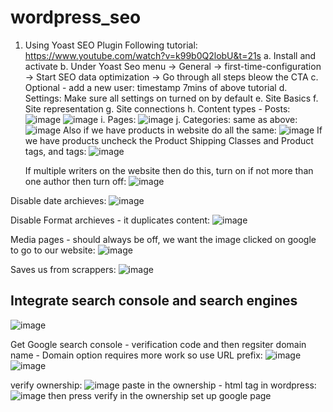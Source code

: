# wordpress_seo

1. Using Yoast SEO Plugin
Following tutorial: https://www.youtube.com/watch?v=k99b0Q2lobU&t=21s
   a. Install and activate
   b. Under Yoast Seo menu -> General -> first-time-configuration -> Start SEO data optimization -> Go through all steps bleow the CTA
   c. Optional - add a new user: timestamp 7mins of above tutorial
   d. Settings: Make sure all settings on turned on by default
   e. Site Basics
   f. Site representation
   g. Site connections
   h. Content types - Posts:
   ![image](https://github.com/user-attachments/assets/e957020c-3753-4264-b7bc-69f62224e21b)
   ![image](https://github.com/user-attachments/assets/80408bfd-5f63-4996-9340-b3471509d668)
   i. Pages:
   ![image](https://github.com/user-attachments/assets/202484ce-07a5-4da6-9cb0-a152f937b18d)
   j. Categories: same as above:
   ![image](https://github.com/user-attachments/assets/9833c86b-3c30-4f32-8178-7f9bbf24c7b8)
   Also if we have products in website do all the same:
   ![image](https://github.com/user-attachments/assets/ba1d4c4c-4bd2-47ca-a03b-d8db420ebed8)
   If we have products uncheck the Product Shipping Classes and Product tags, and tags:
   ![image](https://github.com/user-attachments/assets/d4cd2a81-b211-4b6d-811a-185fc2143442)

   If multiple writers on the website then do this, turn on if not more than one author then turn off:
![image](https://github.com/user-attachments/assets/9d135b7b-f698-4b72-84bd-0a2f0caab4a7)

Disable date archieves:
![image](https://github.com/user-attachments/assets/ed06d21d-88b6-440e-b562-065500feaa6e)

Disable Format archieves - it duplicates content:
![image](https://github.com/user-attachments/assets/8668d861-6940-47c4-aef3-2c057480e9dd)

Media pages - should always be off, we want the image clicked on google to go to our website:
![image](https://github.com/user-attachments/assets/85ba870f-c9e7-4390-82ea-69f99cb21dc8)

Saves us from scrappers:
![image](https://github.com/user-attachments/assets/d0af7047-9f03-483c-9f42-5b8152bb07b3)

## Integrate search console and search engines
![image](https://github.com/user-attachments/assets/54456c93-3891-487b-9a41-d2bf7a5fdc57)

Get Google search console - verification code and then regsiter domain name - Domain option requires more work so use URL prefix:
![image](https://github.com/user-attachments/assets/ad73c3aa-3a4c-4c3c-849b-d322b4cbc0e9)
![image](https://github.com/user-attachments/assets/e87341e0-e6a0-4906-9740-ff040b2093be)

verify ownership:
![image](https://github.com/user-attachments/assets/78740867-b3ec-47bb-8b6f-19992fb7e48e)
paste in the ownership - html tag in wordpress:
![image](https://github.com/user-attachments/assets/0214878c-fc11-42df-b41c-1479cf5f9ab1)
then press verify in the ownership set up google page











   
   

   



